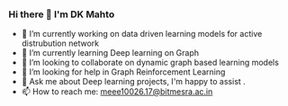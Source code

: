 ### Hi there 👋 I'm DK Mahto
- 🔭 I’m currently working on data driven learning models for active distrubution network
- 🌱 I’m currently learning Deep learning on Graph 
- 👯 I’m looking to collaborate on dynamic graph based learning models  
- 🤔 I’m looking for help in Graph Reinforcement Learning
- 💬 Ask me about Deep learning projects, I'm happy to assist .
- 📫 How to reach me: meee10026.17@bitmesra.ac.in

<!--
**DKMahto/dkmahto** is a ✨ _special_ ✨ repository because its `README.md` (this file) appears on your GitHub profile.

Here are some ideas to get you started:

- 🔭 I’m currently working on data driven learning models for active distrubution network
- 🌱 I’m currently learning Deep learning on Graph 
- 👯 I’m looking to collaborate on dynamic graph based learning models  
- 🤔 I’m looking for help with ...
- 💬 Ask me about Deep learning projects, I'm happy to assist .
- 📫 How to reach me: meee10026.17@bitmesra.ac.in
- 😄 Pronouns: ...
- ⚡ Fun fact: ...
-->
